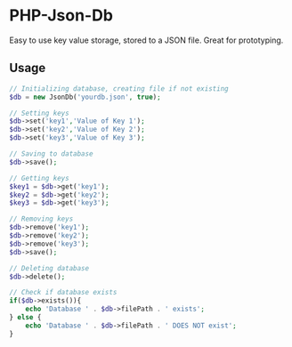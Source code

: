 # PHP-Json-Db

Easy to use key value storage, stored to a JSON file.
Great for prototyping.

## Usage ##

```php
// Initializing database, creating file if not existing
$db = new JsonDb('yourdb.json', true);

// Setting keys
$db->set('key1','Value of Key 1');
$db->set('key2','Value of Key 2');
$db->set('key3','Value of Key 3');

// Saving to database
$db->save();

// Getting keys
$key1 = $db->get('key1');
$key2 = $db->get('key2');
$key3 = $db->get('key3');

// Removing keys
$db->remove('key1');
$db->remove('key2');
$db->remove('key3');
$db->save();

// Deleting database
$db->delete();

// Check if database exists
if($db->exists()){
    echo 'Database ' . $db->filePath . ' exists';
} else {
    echo 'Database ' . $db->filePath . ' DOES NOT exist';
}

```
